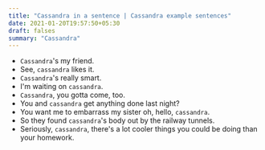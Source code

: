 ```yaml
---
title: "Cassandra in a sentence | Cassandra example sentences"
date: 2021-01-20T19:57:50+05:30
draft: falses
summary: "Cassandra"
---
```

- `Cassandra`'s my friend.
- See, `cassandra` likes it.
- `Cassandra`'s really smart.
- I'm waiting on `cassandra`.
- `Cassandra`, you gotta come, too.
- You and `cassandra` get anything done last night?
- You want me to embarrass my sister oh, hello, `cassandra`.
- So they found `cassandra`'s body out by the railway tunnels.
- Seriously, `cassandra`, there's a lot cooler things you could be doing than your homework.
                 
